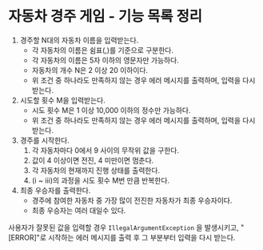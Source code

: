 # 자동차 경주 게임 - 기능 목록 정리

1. 경주할 N대의 자동차 이름을 입력받는다.
   - 각 자동차의 이름은 쉼표(,)를 기준으로 구분한다.
   - 각 자동차의 이름은 5자 이하의 영문자만 가능하다.
   - 자동차의 개수 N은 2 이상 20 이하이다.
   - 위 조건 중 하나라도 만족하지 않는 경우 에러 메시지를 출력하며, 입력을 다시 받는다.
2. 시도할 횟수 M을 입력받는다.
   - 시도 횟수 M은 1 이상 10,000 이하의 정수만 가능하다.
   - 위 조건 중 하나라도 만족하지 않는 경우 에러 메시지를 출력하며, 입력을 다시 받는다.
3. 경주를 시작한다.
   1. 각 자동차마다 0에서 9 사이의 무작위 값을 구한다.
   2. 값이 4 이상이면 전진, 4 미만이면 멈춘다.
   3. 각 자동차의 현재까지 진행 상태를 출력한다.
   4. (ⅰ ~ ⅲ)의 과정을 시도 횟수 M번 만큼 반복한다.
4. 최종 우승자를 출력한다.
   - 경주에 참여한 자동차 중 가장 많이 전진한 자동차가 최종 우승자이다.
   - 최종 우승자는 여러 대일수 있다.

사용자가 잘못된 값을 입력할 경우 `IllegalArgumentException` 을 발생시키고, "[ERROR]"로 시작하는 에러 메시지를 출력 후 그 부분부터 입력을 다시 받는다.